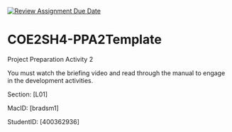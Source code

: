 [![Review Assignment Due Date](https://classroom.github.com/assets/deadline-readme-button-24ddc0f5d75046c5622901739e7c5dd533143b0c8e959d652212380cedb1ea36.svg)](https://classroom.github.com/a/ermWp54n)
# COE2SH4-PPA2Template
Project Preparation Activity 2

You must watch the briefing video and read through the manual to engage in the development activities.


Section: [L01]

MacID: [bradsm1]

StudentID: [400362936]
